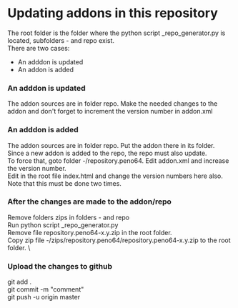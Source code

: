 # Updating addons in this repository

The root folder is the folder where the python script _repo_generator.py is located, subfolders - and repo exist.\
There are two cases:
- An adddon is updated
- An addon is added

### An adddon is updated

The addon sources are in folder repo. Make the needed changes to the addon and don't forget to increment the version number in addon.xml

### An adddon is added

The addon sources are in folder repo. Put the addon there in its folder. \
Since a new addon is added to the repo, the repo must also update. \
To force that, goto folder -/repository.peno64. Edit addon.xml and increase the version number. \
Edit in the root file index.html and change the version numbers here also. Note that this must be done two times.

### After the changes are made to the addon/repo

Remove folders zips in folders - and repo \
Run python script _repo_generator.py \
Remove file repository.peno64-x.y.zip in the root folder. \
Copy zip file -/zips/repository.peno64/repository.peno64-x.y.zip to the root folder. \

### Upload the changes to github
git add . \
git commit -m "comment" \
git push -u origin master
